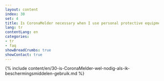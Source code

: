 ```yaml
---
layout: content
index: 30
set: 4
title: Is CoronaMelder necessary when I use personal protective equipment?
lang: tr
contentLang: en
categories:
- tr
- faq
showBreadCrumbs: true
showContact: true
---
```

{% include content/en/30-is-CoronaMelder-wel-nodig-als-ik-beschermingsmiddelen-gebruik.md %}

